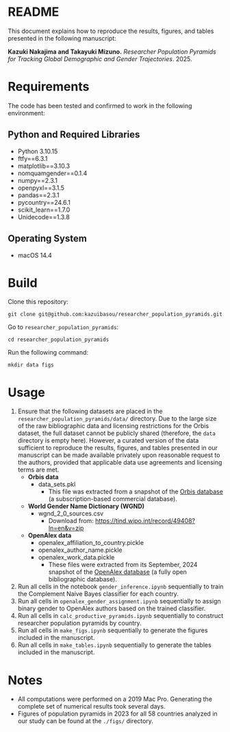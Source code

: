 # README

This document explains how to reproduce the results, figures, and tables presented in the following manuscript:

**Kazuki Nakajima and Takayuki Mizuno.** *Researcher Population Pyramids for Tracking Global Demographic and Gender Trajectories*. 2025.

# Requirements

The code has been tested and confirmed to work in the following environment:

## Python and Required Libraries

- Python 3.10.15
- ftfy==6.3.1
- matplotlib==3.10.3
- nomquamgender==0.1.4
- numpy==2.3.1
- openpyxl==3.1.5
- pandas==2.3.1
- pycountry==24.6.1
- scikit_learn==1.7.0
- Unidecode==1.3.8

## Operating System

- macOS 14.4

# Build

Clone this repository:
```
git clone git@github.com:kazuibasou/researcher_population_pyramids.git
```

Go to `researcher_population_pyramids`:
```
cd researcher_population_pyramids
```

Run the following command:
```
mkdir data figs
```

# Usage

1. Ensure that the following datasets are placed in the `researcher_population_pyramids/data/` directory. Due to the large size of the raw bibliographic data and licensing restrictions for the Orbis dataset, the full dataset cannot be publicly shared (therefore, the `data` directory is empty here). However, a curated version of the data sufficient to reproduce the results, figures, and tables presented in our manuscript can be made available privately upon reasonable request to the authors, provided that applicable data use agreements and licensing terms are met.
    - **Orbis data**
        - data_sets.pkl
            - This file was extracted from a snapshot of the [Orbis database](https://www.moodys.com/web/en/us/capabilities/company-reference-data/orbis.html) (a subscription-based commercial database). 
    - **World Gender Name Dictionary (WGND)**
        - wgnd_2_0_sources.csv
            - Download from: https://tind.wipo.int/record/49408?ln=en&v=zip
    - **OpenAlex data**
        - openalex_affiliation_to_country.pickle
        - openalex_author_name.pickle
        - openalex_work_data.pickle
            - These files were extracted from its September, 2024 snapshot of the [OpenAlex database](https://openalex.org/) (a fully open bibliographic database).
2. Run all cells in the notebook `gender_inference.ipynb` sequentially to train the Complement Naive Bayes classifier for each country.
3. Run all cells in `openalex_gender_assignment.ipynb` sequentially to assign binary gender to OpenAlex authors based on the trained classifier.
4. Run all cells in `calc_productive_pyramids.ipynb` sequentially to construct researcher population pyramids by country.
5. Run all cells in `make_figs.ipynb` sequentially to generate the figures included in the manuscript.
6. Run all cells in `make_tables.ipynb` sequentially to generate the tables included in the manuscript.

# Notes
- All computations were performed on a 2019 Mac Pro. Generating the complete set of numerical results took several days.
- Figures of population pyramids in 2023 for all 58 countries analyzed in our study can be found at the `./figs/` directory.

